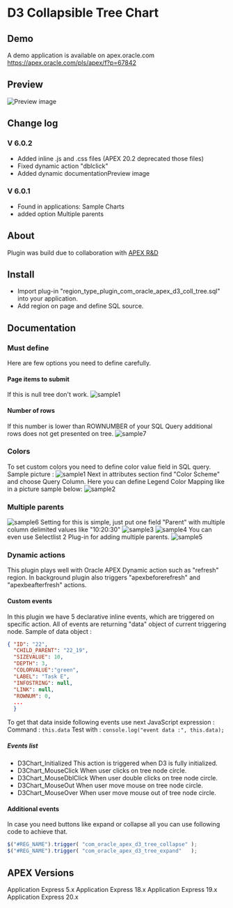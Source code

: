 # D3 Collapsible Tree Chart

## Demo

A demo application is available on apex.oracle.com
<https://apex.oracle.com/pls/apex/f?p=67842>

## Preview

![Preview image](https://raw.githubusercontent.com/grlicaa/D3CollapsibleTreeChart/master/docs/D3TreePreview.gif)

## Change log

### V 6.0.2

- Added inline .js and .css files (APEX 20.2 deprecated those files)
- Fixed dynamic action "dblclick"
- Added dynamic documentationPreview image

### V 6.0.1

- Found in applications: Sample Charts
- added option Multiple parents

## About

Plugin was build due to collaboration with [APEX R&D](https://www.apexrnd.be)

## Install

- Import plug-in "region_type_plugin_com_oracle_apex_d3_coll_tree.sql" into your application.
- Add region on page and define SQL source.

## Documentation

### Must define

Here are few options you need to define carefully.

#### Page items to submit

If this is null tree don't work.
![sample1](https://raw.githubusercontent.com/grlicaa/D3CollapsibleTreeChart/master/docs/sample1.png)

#### Number of rows

If this number is lower than ROWNUMBER of your SQL Query additional rows does not get presented on tree.
![sample7](https://raw.githubusercontent.com/grlicaa/D3CollapsibleTreeChart/master/docs/sample7.png)

### Colors

To set custom colors you need to define color value field in SQL query.
Sample picture :
![sample1](https://raw.githubusercontent.com/grlicaa/D3CollapsibleTreeChart/master/docs/sample1.png)
Next in attributes section find "Color Scheme" and choose Query Column.
Here you can define Legend Color Mapping like in a picture sample below:
![sample2](https://raw.githubusercontent.com/grlicaa/D3CollapsibleTreeChart/master/docs/sample2.png)

### Multiple parents

![sample6](https://raw.githubusercontent.com/grlicaa/D3CollapsibleTreeChart/master/docs/sample6.png)
Setting for this is simple, just put one field "Parent" with multiple column delimited values like "10:20:30"
![sample3](https://raw.githubusercontent.com/grlicaa/D3CollapsibleTreeChart/master/docs/sample3.png)
![sample4](https://raw.githubusercontent.com/grlicaa/D3CollapsibleTreeChart/master/docs/sample4.png)
You can even use Selectlist 2 Plug-in for adding multiple parents.
![sample5](https://raw.githubusercontent.com/grlicaa/D3CollapsibleTreeChart/master/docs/sample5.png)

### Dynamic actions

This plugin plays well with Oracle APEX Dynamic action such as "refresh" region. In background plugin also triggers "apexbeforerefresh" and "apexbeafterfresh" actions.

#### Custom events

In this plugin we have 5 declarative inline events, which are triggered on specific action.
All of events are returning "data" object of current triggering node.
Sample of data object :

```json
{ "ID": "22",
  "CHILD_PARENT": "22_19",
  "SIZEVALUE": 10,
  "DEPTH": 3,
  "COLORVALUE":"green",
  "LABEL": "Task E",
  "INFOSTRING": null,
  "LINK": null,
  "ROWNUM": 0,
  ...
  }
```

To get that data inside following events use next JavaScript expression :
Command : `this.data`
Test with : `console.log("event data :", this.data);`

##### Events list

- D3Chart_Initialized
    This action is triggered when D3 is fully initialized.
- D3Chart_MouseClick
    When user clicks on tree node circle.
- D3Chart_MouseDblClick
    When user double clicks on tree node circle.
- D3Chart_MouseOut
    When user move mouse on tree node circle.
- D3Chart_MouseOver
    When user move mouse out of tree node circle.

#### Additional events

In case you need buttons like expand or collapse all you can use following code to achieve that.

```javascript
$("#REG_NAME").trigger( "com_oracle_apex_d3_tree_collapse" );
$("#REG_NAME").trigger( "com_oracle_apex_d3_tree_expand"   );
```

## APEX Versions

Application Express 5.x
Application Express 18.x
Application Express 19.x
Application Express 20.x
